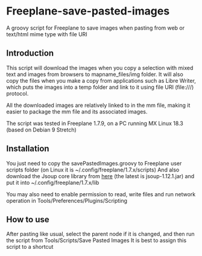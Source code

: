 # Freeplane-save-pasted-images

A groovy script for Freeplane to save images when pasting from web or text/html mime type with file URI

## Introduction

This script will download the images when you copy a selection with mixed text and images from browsers to mapname_files/img folder. It will also copy the files when you make a copy from applications such as Libre Writer, which puts the images into a temp folder and link to it using file URI (file:///) protocol.

All the downloaded images are relatively linked to in the mm file, making it easier to package the mm file and its associated images.

The script was tested in Freeplane 1.7.9, on a PC running MX Linux 18.3 (based on Debian 9 Stretch)

## Installation

You just need to copy the savePastedImages.groovy to Freeplane user scripts folder (on Linux it is ~/.config/freeplane/1.7.x/scripts)
And also download the Jsoup core library from [here](https://jsoup.org/download) (the latest is jsoup-1.12.1.jar) and put it into ~/.config/freeplane/1.7.x/lib

You may also need to enable permission to read, write files and run network operation in Tools/Preferences/Plugins/Scripting

## How to use

After pasting like usual, select the parent node if it is changed, and then run the script from Tools/Scripts/Save Pasted Images
It is best to assign this script to a shortcut
